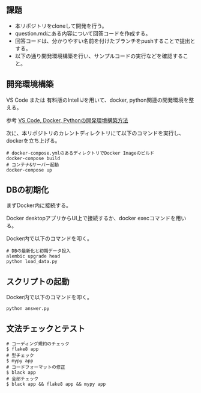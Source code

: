   ## 課題
- 本リポジトリをcloneして開発を行う。
- question.mdにある内容について回答コードを作成する。
- 回答コードは、分かりやすい名前を付けたブランチをpushすることで提出とする。
- 以下の通り開発環境構築を行い、サンプルコードの実行などを確認すること。

## 開発環境構築

VS Code または 有料版のIntelliJを用いて、docker, python関連の開発環境を整える。

参考 [VS Code, Docker, Pythonの開発環境構築方法](https://chigusa-web.com/blog/vs-code%E3%81%A7docker%E3%81%AEpython%E7%92%B0%E5%A2%83%E3%81%A7%E3%83%AA%E3%83%A2%E3%83%BC%E3%83%88%E9%96%8B%E7%99%BA/)

次に、本リポジトリのカレントディレクトリにて以下のコマンドを実行し、dockerを立ち上げる。

```shell
# docker-compose.ymlのあるディレクトリでDocker Imageのビルド
docker-compose build
# コンテナ&サーバー起動
docker-compose up
```

## DBの初期化
まずDocker内に接続する。

Docker desktopアプリからUI上で接続するか、docker execコマンドを用いる。

Docker内で以下のコマンドを叩く。

```shell
# DBの最新化と初期データ投入
alembic upgrade head
python load_data.py
```

## スクリプトの起動
Docker内で以下のコマンドを叩く。
```shell
python answer.py
```
## 文法チェックとテスト

```shell
# コーディング規約のチェック
$ flake8 app
# 型チェック
$ mypy app
# コードフォーマットの修正
$ black app
# 全部チェック
$ black app && flake8 app && mypy app
```
